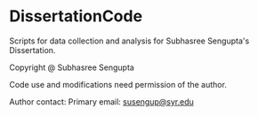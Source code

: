 # DissertationCode
Scripts for data collection and analysis for Subhasree Sengupta's Dissertation.

Copyright @ Subhasree Sengupta

Code use and modifications need permission of the author.

Author contact: 
Primary email: susengup@syr.edu
